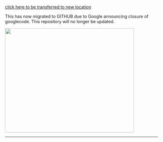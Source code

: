 [click here to be transferred to new location](http://www.mwosd.com/)

This has now migrated to GITHUB due to Google announcing closure of googlecode.
This repository will no longer be updated.

<a href='http://www.youtube.com/watch?feature=player_embedded&v=FCIyhbT1kK0' target='_blank'><img src='http://img.youtube.com/vi/FCIyhbT1kK0/0.jpg' width='425' height=344 /></a>


---
